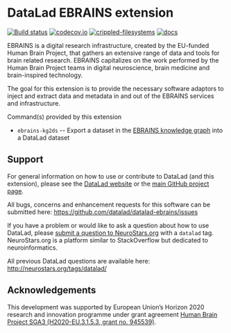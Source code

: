 # DataLad EBRAINS extension

[![Build status](https://ci.appveyor.com/api/projects/status/vld82efr44i6b6s3/branch/master?svg=true)](https://ci.appveyor.com/project/mih/datalad-ebrains/branch/master) [![codecov.io](https://codecov.io/github/datalad/datalad-ebrains/coverage.svg?branch=master)](https://codecov.io/github/datalad/datalad-ebrains?branch=master) [![crippled-filesystems](https://github.com/datalad/datalad-ebrains/workflows/crippled-filesystems/badge.svg)](https://github.com/datalad/datalad-ebrains/actions?query=workflow%3Acrippled-filesystems) [![docs](https://github.com/datalad/datalad-ebrains/workflows/docs/badge.svg)](https://github.com/datalad/datalad-ebrains/actions?query=workflow%3Adocs)

EBRAINS is a digital research infrastructure, created by the EU-funded Human
Brain Project, that gathers an extensive range of data and tools for brain
related research. EBRAINS capitalizes on the work performed by the Human
Brain Project teams in digital neuroscience, brain medicine and brain-inspired
technology.

The goal for this extension is to provide the necessary software adaptors to
inject and extract data and metadata in and out of the EBRAINS services and
infrastructure.

Command(s) provided by this extension

- `ebrains-kg2ds` -- Export a dataset in the [EBRAINS knowledge
  graph](https://kg.ebrains.eu) into a DataLad dataset

## Support

For general information on how to use or contribute to DataLad (and this
extension), please see the [DataLad website](http://datalad.org) or the
[main GitHub project page](http://datalad.org).

All bugs, concerns and enhancement requests for this software can be submitted here:
https://github.com/datalad/datalad-ebrains/issues

If you have a problem or would like to ask a question about how to use DataLad,
please [submit a question to
NeuroStars.org](https://neurostars.org/tags/datalad) with a ``datalad`` tag.
NeuroStars.org is a platform similar to StackOverflow but dedicated to
neuroinformatics.

All previous DataLad questions are available here:
http://neurostars.org/tags/datalad/


## Acknowledgements

This development was supported by European Union’s Horizon 2020 research and
innovation programme under grant agreement [Human Brain Project SGA3
(H2020-EU.3.1.5.3, grant no.
945539)](https://cordis.europa.eu/project/id/945539).
